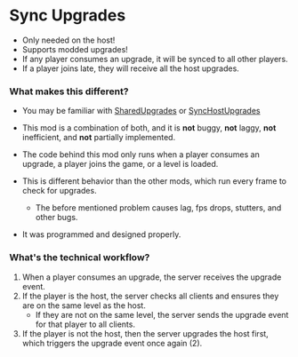 # Sync Upgrades
- Only needed on the host!
- Supports modded upgrades!
- If any player consumes an upgrade, it will be synced to all other players.
- If a player joins late, they will receive all the host upgrades.

### What makes this different?
- You may be familiar with [SharedUpgrades](https://thunderstore.io/c/repo/p/Traktool/SharedUpgrades/)
or [SyncHostUpgrades](https://thunderstore.io/c/repo/p/SharkLucas/SyncHostUpgrades/)

- This mod is a combination of both, and it is **not** buggy, **not** laggy, **not** inefficient, and **not** partially implemented.

- The code behind this mod only runs when a player consumes an upgrade, a player joins the game, or a level is loaded.

- This is different behavior than the other mods, which run every frame to check for upgrades.
  - The before mentioned problem causes lag, fps drops, stutters, and other bugs.

- It was programmed and designed properly.

### What's the technical workflow?
1. When a player consumes an upgrade, the server receives the upgrade event.
2. If the player is the host, the server checks all clients and ensures they are on the same level as the host.
   - If they are not on the same level, the server sends the upgrade event for that player to all clients.
3. If the player is not the host, then the server upgrades the host first, which triggers the upgrade event once again (2).